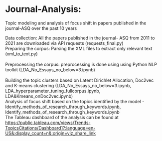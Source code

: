 # Journal-Analysis: 
Topic modeling and analysis of focus shift in papers published in the journal-ASQ over the past 10 years

Data collection: All the papers published in the journal- ASQ from 2011 to 2021 are downloaded via API requests (requests_final.py) 
<br>Preparing the corpus: Parsing the XML files to extract only relevant text (xml_to_text.py)  
<br>Preprocessing the corpus: preprocessing is done using using Python NLP toolkit (LDA_No_Essays_no_below=3.ipynb)  
<br>Building the topic clusters based on Latent Dirichlet Allocation, Doc2vec and K-means clustering (LDA_No_Essays_no_below=3.ipynb, LDA_hyperparameter_tuning_fullcorpus.ipynb, LDA&Kmeans_onDoc2vec.ipynb)
<br>Analysis of focus shift based on the topics identified by the model - Identify_methods_of_research_through_keywords.ipynb, Identify_methods_of_research_through_keywords.ipynb
<br>The Tableau dashboard of the analysis can be found at https://public.tableau.com/views/Trends-TopicsCitations/Dashboard1?:language=en-US&:display_count=n&:origin=viz_share_link 

